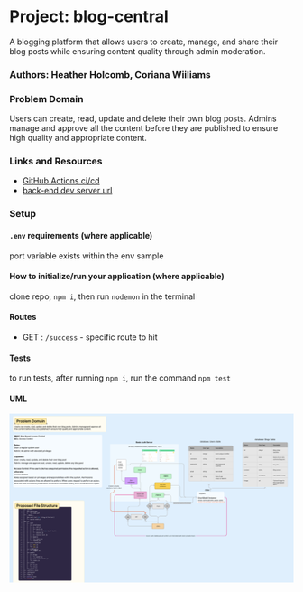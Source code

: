 # Project: blog-central
A blogging platform that allows users to create, manage, and share their blog posts while ensuring content quality through admin moderation.

### Authors: Heather Holcomb, Coriana Wiiliams

### Problem Domain

Users can create, read, update and delete their own blog posts. Admins manage and approve all the content before they are published to ensure high quality and appropriate content.

### Links and Resources

- [GitHub Actions ci/cd](https://github.com/Coriana1/blog-central/actions)
- [back-end dev server url](https://auth-api-zqkj.onrender.com)

### Setup

#### `.env` requirements (where applicable)

port variable exists within the env sample


#### How to initialize/run your application (where applicable)

clone repo, `npm i`, then run `nodemon` in the terminal

#### Routes

- GET : `/success` - specific route to hit

#### Tests

to run tests, after running `npm i`, run the command `npm test`

#### UML
![UML image](./assests/lab9UML.png)

